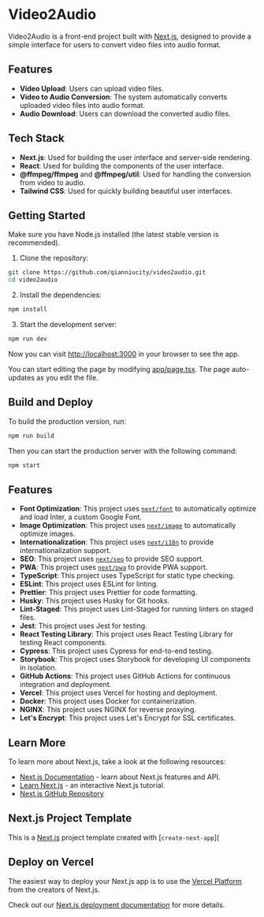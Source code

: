 # Video2Audio

Video2Audio is a front-end project built with [Next.js](https://nextjs.org/), designed to provide a simple interface for users to convert video files into audio format.

## Features

- **Video Upload**: Users can upload video files.
- **Video to Audio Conversion**: The system automatically converts uploaded video files into audio format.
- **Audio Download**: Users can download the converted audio files.

## Tech Stack

- **Next.js**: Used for building the user interface and server-side rendering.
- **React**: Used for building the components of the user interface.
- **@ffmpeg/ffmpeg** and **@ffmpeg/util**: Used for handling the conversion from video to audio.
- **Tailwind CSS**: Used for quickly building beautiful user interfaces.

## Getting Started

Make sure you have Node.js installed (the latest stable version is recommended).

1. Clone the repository:

```bash
git clone https://github.com/qianniucity/video2audio.git
cd video2audio
```
2. Install the dependencies:

```bash
npm install
```

3. Start the development server:

```bash
npm run dev
```

Now you can visit [http://localhost:3000](http://localhost:3000) in your browser to see the app.

You can start editing the page by modifying [app/page.tsx](app/page.tsx). The page auto-updates as you edit the file.

## Build and Deploy

To build the production version, run:

```bash
npm run build
```

Then you can start the production server with the following command:

```bash
npm start
```

## Features

- **Font Optimization**: This project uses [`next/font`](https://nextjs.org/docs/basic-features/font-optimization) to automatically optimize and load Inter, a custom Google Font.
- **Image Optimization**: This project uses [`next/image`](https://nextjs.org/docs/basic-features/image-optimization) to automatically optimize images.
- **Internationalization**: This project uses [`next/i18n`](https://nextjs.org/docs/advanced-features/i18n-routing) to provide internationalization support.
- **SEO**: This project uses [`next/seo`](https://nextjs.org/docs/advanced-features/next-seo) to provide SEO support.
- **PWA**: This project uses [`next/pwa`](https://nextjs.org/docs/advanced-features/pwa) to provide PWA support.
- **TypeScript**: This project uses TypeScript for static type checking.
- **ESLint**: This project uses ESLint for linting.
- **Prettier**: This project uses Prettier for code formatting.
- **Husky**: This project uses Husky for Git hooks.
- **Lint-Staged**: This project uses Lint-Staged for running linters on staged files.
- **Jest**: This project uses Jest for testing.
- **React Testing Library**: This project uses React Testing Library for testing React components.
- **Cypress**: This project uses Cypress for end-to-end testing.
- **Storybook**: This project uses Storybook for developing UI components in isolation.
- **GitHub Actions**: This project uses GitHub Actions for continuous integration and deployment.
- **Vercel**: This project uses Vercel for hosting and deployment.
- **Docker**: This project uses Docker for containerization.
- **NGINX**: This project uses NGINX for reverse proxying.
- **Let's Encrypt**: This project uses Let's Encrypt for SSL certificates.

## Learn More

To learn more about Next.js, take a look at the following resources:

- [Next.js Documentation](https://nextjs.org/docs) - learn about Next.js features and API.
- [Learn Next.js](https://nextjs.org/learn) - an interactive Next.js tutorial.
- [Next.js GitHub Repository](https://github.com/vercel/next.js/)

## Next.js Project Template

This is a [Next.js](https://nextjs.org/) project template created with [`create-next-app`](

## Deploy on Vercel

The easiest way to deploy your Next.js app is to use the [Vercel Platform](https://vercel.com/new?utm_medium=default-template&filter=next.js&utm_source=create-next-app&utm_campaign=create-next-app-readme) from the creators of Next.js.

Check out our [Next.js deployment documentation](https://nextjs.org/docs/deployment) for more details.
